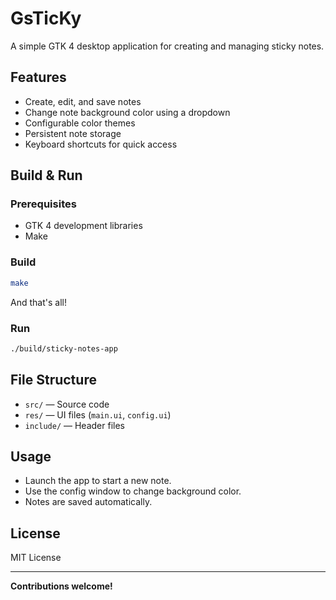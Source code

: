 # GsTicKy

A simple GTK 4 desktop application for creating and managing sticky notes.

## Features

- Create, edit, and save notes
- Change note background color using a dropdown
- Configurable color themes
- Persistent note storage
- Keyboard shortcuts for quick access

## Build & Run

### Prerequisites

- GTK 4 development libraries
- Make

### Build

```sh
make
```
And that's all!

### Run

```sh
./build/sticky-notes-app
```

## File Structure

- `src/` — Source code
- `res/` — UI files (`main.ui`, `config.ui`)
- `include/` — Header files

## Usage

- Launch the app to start a new note.
- Use the config window to change background color.
- Notes are saved automatically.

## License

MIT License

---

**Contributions welcome!**